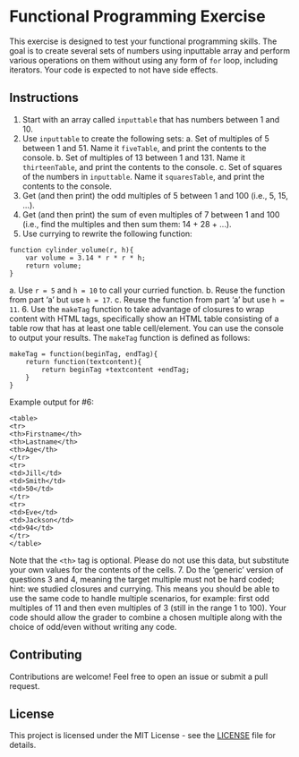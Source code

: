 # Functional Programming Exercise

This exercise is designed to test your functional programming skills. The goal is to create several sets of numbers using inputtable array and perform various operations on them without using any form of `for` loop, including iterators. Your code is expected to not have side effects.

## Instructions

1. Start with an array called `inputtable` that has numbers between 1 and 10.
2. Use `inputtable` to create the following sets:
   a. Set of multiples of 5 between 1 and 51. Name it `fiveTable`, and print the contents to the console.
   b. Set of multiples of 13 between 1 and 131. Name it `thirteenTable`, and print the contents to the console.
   c. Set of squares of the numbers in `inputtable`. Name it `squaresTable`, and print the contents to the console.
3. Get (and then print) the odd multiples of 5 between 1 and 100 (i.e., 5, 15, ...).
4. Get (and then print) the sum of even multiples of 7 between 1 and 100 (i.e., find the multiples and then sum them: 14 + 28 + ...).
5. Use currying to rewrite the following function:
```
function cylinder_volume(r, h){ 
    var volume = 3.14 * r * r * h; 
    return volume; 
} 
```
a. Use `r = 5` and `h = 10` to call your curried function.
b. Reuse the function from part ‘a’ but use `h = 17`.
c. Reuse the function from part ‘a’ but use `h = 11`.
6. Use the `makeTag` function to take advantage of closures to wrap content with HTML tags, specifically show an HTML table consisting of a table row that has at least one table cell/element. You can use the console to output your results. The `makeTag` function is defined as follows:
```
makeTag = function(beginTag, endTag){ 
    return function(textcontent){ 
        return beginTag +textcontent +endTag; 
    } 
}
```
Example output for #6:
```
<table> 
<tr> 
<th>Firstname</th> 
<th>Lastname</th> 
<th>Age</th> 
</tr> 
<tr> 
<td>Jill</td> 
<td>Smith</td> 
<td>50</td> 
</tr> 
<tr> 
<td>Eve</td> 
<td>Jackson</td> 
<td>94</td> 
</tr> 
</table> 
```
Note that the `<th>` tag is optional. Please do not use this data, but substitute your own values for the contents of the cells.
7. Do the ‘generic’ version of questions 3 and 4, meaning the target multiple must not be hard coded; hint: we studied closures and currying. This means you should be able to use the same code to handle multiple scenarios, for example: first odd multiples of 11 and then even multiples of 3 (still in the range 1 to 100). Your code should allow the grader to combine a chosen multiple along with the choice of odd/even without writing any code.

## Contributing

Contributions are welcome! Feel free to open an issue or submit a pull request.

## License

This project is licensed under the MIT License - see the [LICENSE](LICENSE) file for details.
